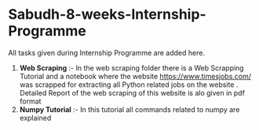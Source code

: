 # Sabudh-8-weeks-Internship-Programme
All tasks given during Internship Programme are added here.

1. **Web Scraping** :- In the web scraping folder there is a Web Scrapping Tutorial and a notebook where the website https://www.timesjobs.com/ was scrapped for extracting all Python related jobs on the website . Detailed Report of the web scraping of this website is alo given in pdf format
2. **Numpy Tutorial** :- In this tutorial all commands related to numpy are explained
